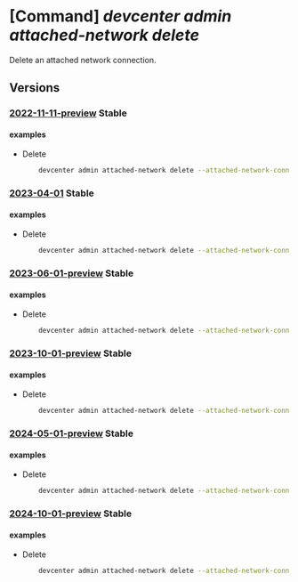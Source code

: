 # [Command] _devcenter admin attached-network delete_

Delete an attached network connection.

## Versions

### [2022-11-11-preview](/Resources/mgmt-plane/L3N1YnNjcmlwdGlvbnMve30vcmVzb3VyY2Vncm91cHMve30vcHJvdmlkZXJzL21pY3Jvc29mdC5kZXZjZW50ZXIvZGV2Y2VudGVycy97fS9hdHRhY2hlZG5ldHdvcmtzL3t9/2022-11-11-preview.xml) **Stable**

<!-- mgmt-plane /subscriptions/{}/resourcegroups/{}/providers/microsoft.devcenter/devcenters/{}/attachednetworks/{} 2022-11-11-preview -->

#### examples

- Delete
    ```bash
        devcenter admin attached-network delete --attached-network-connection-name "{attachedNetworkConnectionName}" --dev-center-name "Contoso" --resource-group "rg1"
    ```

### [2023-04-01](/Resources/mgmt-plane/L3N1YnNjcmlwdGlvbnMve30vcmVzb3VyY2Vncm91cHMve30vcHJvdmlkZXJzL21pY3Jvc29mdC5kZXZjZW50ZXIvZGV2Y2VudGVycy97fS9hdHRhY2hlZG5ldHdvcmtzL3t9/2023-04-01.xml) **Stable**

<!-- mgmt-plane /subscriptions/{}/resourcegroups/{}/providers/microsoft.devcenter/devcenters/{}/attachednetworks/{} 2023-04-01 -->

#### examples

- Delete
    ```bash
        devcenter admin attached-network delete --attached-network-connection-name "network-uswest3" --dev-center-name "Contoso" --resource-group "rg1"
    ```

### [2023-06-01-preview](/Resources/mgmt-plane/L3N1YnNjcmlwdGlvbnMve30vcmVzb3VyY2Vncm91cHMve30vcHJvdmlkZXJzL21pY3Jvc29mdC5kZXZjZW50ZXIvZGV2Y2VudGVycy97fS9hdHRhY2hlZG5ldHdvcmtzL3t9/2023-06-01-preview.xml) **Stable**

<!-- mgmt-plane /subscriptions/{}/resourcegroups/{}/providers/microsoft.devcenter/devcenters/{}/attachednetworks/{} 2023-06-01-preview -->

#### examples

- Delete
    ```bash
        devcenter admin attached-network delete --attached-network-connection-name "network-uswest3" --dev-center-name "Contoso" --resource-group "rg1"
    ```

### [2023-10-01-preview](/Resources/mgmt-plane/L3N1YnNjcmlwdGlvbnMve30vcmVzb3VyY2Vncm91cHMve30vcHJvdmlkZXJzL21pY3Jvc29mdC5kZXZjZW50ZXIvZGV2Y2VudGVycy97fS9hdHRhY2hlZG5ldHdvcmtzL3t9/2023-10-01-preview.xml) **Stable**

<!-- mgmt-plane /subscriptions/{}/resourcegroups/{}/providers/microsoft.devcenter/devcenters/{}/attachednetworks/{} 2023-10-01-preview -->

#### examples

- Delete
    ```bash
        devcenter admin attached-network delete --attached-network-connection-name "network-uswest3" --dev-center-name "Contoso" --resource-group "rg1"
    ```

### [2024-05-01-preview](/Resources/mgmt-plane/L3N1YnNjcmlwdGlvbnMve30vcmVzb3VyY2Vncm91cHMve30vcHJvdmlkZXJzL21pY3Jvc29mdC5kZXZjZW50ZXIvZGV2Y2VudGVycy97fS9hdHRhY2hlZG5ldHdvcmtzL3t9/2024-05-01-preview.xml) **Stable**

<!-- mgmt-plane /subscriptions/{}/resourcegroups/{}/providers/microsoft.devcenter/devcenters/{}/attachednetworks/{} 2024-05-01-preview -->

#### examples

- Delete
    ```bash
        devcenter admin attached-network delete --attached-network-connection-name "network-uswest3" --dev-center-name "Contoso" --resource-group "rg1"
    ```

### [2024-10-01-preview](/Resources/mgmt-plane/L3N1YnNjcmlwdGlvbnMve30vcmVzb3VyY2Vncm91cHMve30vcHJvdmlkZXJzL21pY3Jvc29mdC5kZXZjZW50ZXIvZGV2Y2VudGVycy97fS9hdHRhY2hlZG5ldHdvcmtzL3t9/2024-10-01-preview.xml) **Stable**

<!-- mgmt-plane /subscriptions/{}/resourcegroups/{}/providers/microsoft.devcenter/devcenters/{}/attachednetworks/{} 2024-10-01-preview -->

#### examples

- Delete
    ```bash
        devcenter admin attached-network delete --attached-network-connection-name "network-uswest3" --dev-center-name "Contoso" --resource-group "rg1"
    ```
